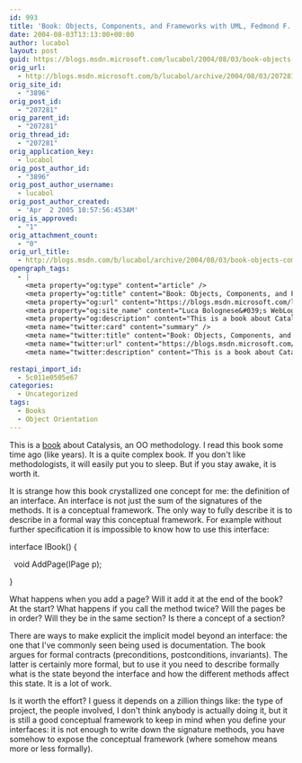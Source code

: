 ```yaml
---
id: 993
title: 'Book: Objects, Components, and Frameworks with UML, Fedmond F. D`Souza'
date: 2004-08-03T13:13:00+00:00
author: lucabol
layout: post
guid: https://blogs.msdn.microsoft.com/lucabol/2004/08/03/book-objects-components-and-frameworks-with-uml-fedmond-f-dsouza/
orig_url:
  - http://blogs.msdn.microsoft.com/b/lucabol/archive/2004/08/03/207281.aspx
orig_site_id:
  - "3896"
orig_post_id:
  - "207281"
orig_parent_id:
  - "207281"
orig_thread_id:
  - "207281"
orig_application_key:
  - lucabol
orig_post_author_id:
  - "3896"
orig_post_author_username:
  - lucabol
orig_post_author_created:
  - 'Apr  2 2005 10:57:56:453AM'
orig_is_approved:
  - "1"
orig_attachment_count:
  - "0"
orig_url_title:
  - http://blogs.msdn.com/b/lucabol/archive/2004/08/03/book-objects-components-and-frameworks-with-uml-fedmond-f-dsouza.aspx
opengraph_tags:
  - |
    <meta property="og:type" content="article" />
    <meta property="og:title" content="Book: Objects, Components, and Frameworks with UML, Fedmond F. D`Souza" />
    <meta property="og:url" content="https://blogs.msdn.microsoft.com/lucabol/2004/08/03/book-objects-components-and-frameworks-with-uml-fedmond-f-dsouza/" />
    <meta property="og:site_name" content="Luca Bolognese&#039;s WebLog" />
    <meta property="og:description" content="This is a book about Catalysis, an OO methodology. I read this book some time ago (like years). It is a quite complex book. If you don't like methodologists, it will easily put you to sleep. But if you stay awake, it is worth it. It is strange how this book crystallized one concept for..." />
    <meta name="twitter:card" content="summary" />
    <meta name="twitter:title" content="Book: Objects, Components, and Frameworks with UML, Fedmond F. D`Souza" />
    <meta name="twitter:url" content="https://blogs.msdn.microsoft.com/lucabol/2004/08/03/book-objects-components-and-frameworks-with-uml-fedmond-f-dsouza/" />
    <meta name="twitter:description" content="This is a book about Catalysis, an OO methodology. I read this book some time ago (like years). It is a quite complex book. If you don't like methodologists, it will easily put you to sleep. But if you stay awake, it is worth it. It is strange how this book crystallized one concept for..." />
    
restapi_import_id:
  - 5c011e0505e67
categories:
  - Uncategorized
tags:
  - Books
  - Object Orientation
---
```

This is a [book](http://www.amazon.com/exec/obidos/tg/detail/-/0201310120/qid=1091563751/sr=8-2/ref=sr_8_xs_ap_i2_xgl14/002-4177789-5140026?v=glance&s=books&n=507846) about Catalysis, an OO methodology. I read this book some time ago (like years). It is a quite complex book. If you don't like methodologists, it will easily put you to sleep. But if you stay awake, it is worth it.

It is strange how this book crystallized one concept for me:&nbsp;the definition of an interface. An interface is not just the sum of the signatures of the methods. It is a conceptual framework. The only way to fully describe it is to describe in a formal way this conceptual framework. For example without further specification it is impossible to know how to use this interface:

interface IBook() {

&nbsp; void AddPage(IPage p);

}

What happens when you add a page? Will it add it at the end of the book? At the start? What happens if you call the method twice? Will the pages be in order? Will they be in the same section? Is there a concept of a section?

There are ways to&nbsp;make explicit&nbsp;the implicit model beyond an interface: the one that&nbsp;I've commonly seen being used is documentation.&nbsp;The book argues for&nbsp;formal contracts (preconditions, postconditions, invariants). The latter is certainly more formal, but to use it you need to describe formally what is the state beyond the interface and how the different methods affect this state. It is a lot of work.

Is it worth the effort? I guess it depends on a zillion things like: the type of project, the people involved,&nbsp;I don't think anybody is actually doing it, but it is still a good conceptual framework to keep in mind when you define your interfaces: it is not enough to write down the signature methods, you have somehow to expose the conceptual framework (where somehow means more or less formally).